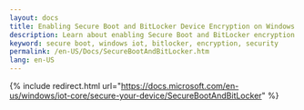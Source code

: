 ```yaml
---
layout: docs
title: Enabling Secure Boot and BitLocker Device Encryption on Windows 10 IoT Core
description: Learn about enabling Secure Boot and BitLocker encryption on your IoT device.
keyword: secure boot, windows iot, bitlocker, encryption, security
permalink: /en-US/Docs/SecureBootAndBitLocker.htm
lang: en-US
---
```

{% include redirect.html url="https://docs.microsoft.com/en-us/windows/iot-core/secure-your-device/SecureBootAndBitLocker" %}

